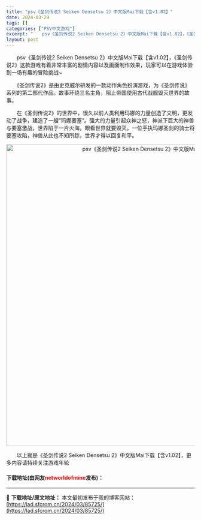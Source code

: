 ```yaml
---
title: "psv《圣剑传说2 Seiken Densetsu 2》中文版Mai下载【含v1.02】"
date: 2024-03-29
tags: []
categories: ["PSV中文游戏"]
excerpt: "　　psv《圣剑传说2 Seiken Densetsu 2》中文版Mai下载【含v1.02】，《圣剑传说2》这款游戏有着非常丰富的剧情内容以及画面制作效果，玩家可以在游戏体验到一场有趣的冒险挑战~ 　　《圣剑传说2》是由史克威尔研发的一款动作角色扮演游戏，为《圣剑传说》系列的第二部代作品。故事环绕三&hellip;"
layout: post
---
```


 <p>　　psv《圣剑传说2 Seiken Densetsu 2》中文版Mai下载【含v1.02】，《圣剑传说2》这款游戏有着非常丰富的剧情内容以及画面制作效果，玩家可以在游戏体验到一场有趣的冒险挑战~</p> <p>　　《圣剑传说2》是由史克威尔研发的一款动作角色扮演游戏，为《圣剑传说》系列的第二部代作品。故事环绕三名主角，阻止帝国使用古代战舰毁灭世界的故事。</p> <p>　　在《圣剑传说2》的世界中，很久以前人类利用玛娜的力量创造了文明，更发动了战争，建造了一艘&ldquo;玛娜要塞&rdquo;。强大的力量引起众神之怒，神派下巨大的神兽与要塞激战，世界陷于一片火海。眼看世界就要毁灭，一位手执玛娜圣剑的骑士将要塞攻陷，神兽从此也不知所踪，世界才得以回复和平。</p> <p align="center"><img align="" border="0" src="https://lad.sfcrom.cn/wp-content/uploads/2024/03/20240329_660672e6b96cb.jpg" width="805" alt="psv《圣剑传说2 Seiken Densetsu 2》中文版Mai下载【含v1.02】" /></p> <p>　　以上就是《圣剑传说2 Seiken Densetsu 2》中文版Mai下载【含v1.02】，更多内容请持续关注游戏年轮</p> <p><h4>下载地址(由网友<font color="red">networldofmine</font>发布)：</h4></p> 

---
📖 **下载地址/原文地址：** 本文最初发布于我的博客网站：[https://lad.sfcrom.cn/2024/03/85725/](https://lad.sfcrom.cn/2024/03/85725/)
